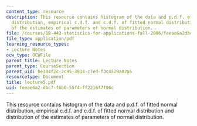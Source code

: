 ```yaml
---
content_type: resource
description: This resource contains histogram of the data and p.d.f. of fitted normal
  distribution, empirical c.d.f. and c.d.f. of fitted normal distribution and  distribution
  of the estimates of parameters of normal distribution.
file: /courses/18-443-statistics-for-applications-fall-2006/feeae6a2dbc7f6b055f4ff2216f7f96c_lecture5.pdf
file_type: application/pdf
learning_resource_types:
- Lecture Notes
ocw_type: OCWFile
parent_title: Lecture Notes
parent_type: CourseSection
parent_uid: be304f2c-2c95-3914-c7ed-f3c4529a02a5
resourcetype: Document
title: lecture5.pdf
uid: feeae6a2-dbc7-f6b0-55f4-ff2216f7f96c
---
```

This resource contains histogram of the data and p.d.f. of fitted normal distribution, empirical c.d.f. and c.d.f. of fitted normal distribution and  distribution of the estimates of parameters of normal distribution.

